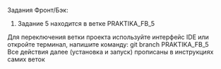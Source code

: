 Задания Фронт/Бэк:

1. Задание 5 находится в ветке PRAKTIKA_FB_5

Для переключения ветки проекта используйте интерфейс IDE или откройте терминал, напишите команду: git branch PRAKTIKA_FB_5  
Все действия далее (установка и запуск) прописаны в инструкциях самих веток
